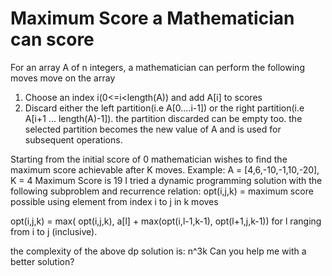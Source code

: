 
# Maximum Score a Mathematician can score

For an array A of n integers, a mathematician can perform the following moves move on the array
1. Choose an index i(0<=i<length(A)) and add A[i] to scores
2. Discard either the left partition(i.e A[0....i-1]) or the right
 partition(i.e A[i+1 ... length(A)-1]). the partition discarded can be empty too. 
the selected partition becomes the new value of A and is used for 
subsequent operations.


Starting from the initial score of 0 mathematician wishes to find the maximum score achievable after K moves.
Example:
A = [4,6,-10,-1,10,-20], K = 4
Maximum Score is 19
I tried a dynamic programming solution with the following subproblem and recurrence relation:
opt(i,j,k) = maximum score possible using element from index i to j in k moves

opt(i,j,k) = max( opt(i,j,k), a[l] + max(opt(i,l-1,k-1), opt(l+1,j,k-1)) 
 for l ranging from i to j (inclusive).


the complexity of the above dp solution is: n^3k
Can you help me with a better solution?

        